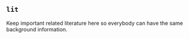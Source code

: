 ## `lit`

Keep important related literature here so everybody can have the same background information.
